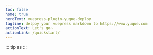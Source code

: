 ```yaml
---
toc: false
home: true
heroText: vuepress-plugin-yuque-deploy
tagline: delpoy your vuepress markdown to https://www.yuque.com
actionText: Let's go~
actionLink: /quickstart/
---
```


::: tip
as
:::